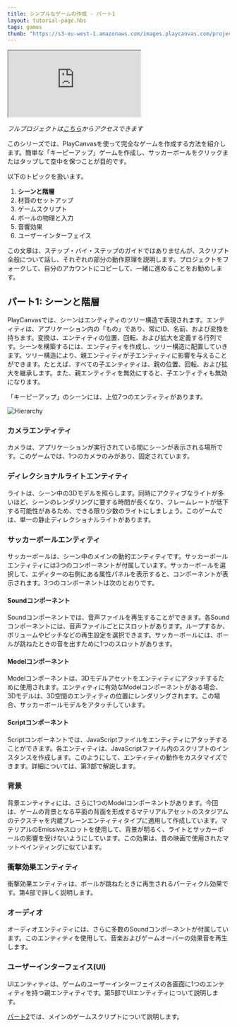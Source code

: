 ```yaml
---
title: シンプルなゲームの作成 - パート1
layout: tutorial-page.hbs
tags: games
thumb: "https://s3-eu-west-1.amazonaws.com/images.playcanvas.com/projects/12/406050/LIJTDO-image-75.jpg"
---
```


<iframe loading="lazy" src="https://playcanv.as/p/KH37bnOk/?overlay=false" title="シンプルなゲームの作り方 - パート1"></iframe>

*フルプロジェクトは[こちら][3]からアクセスできます*

このシリーズでは、PlayCanvasを使って完全なゲームを作成する方法を紹介します。簡単な「キーピーアップ」ゲームを作成し、サッカーボールをクリックまたはタップして空中を保つことが目的です。

以下のトピックを扱います。

1. **シーンと階層**
1. 材質のセットアップ
1. ゲームスクリプト
1. ボールの物理と入力
1. 音響効果
1. ユーザーインターフェイス

この文章は、ステップ・バイ・ステップのガイドではありませんが、スクリプト全般について話し、それぞれの部分の動作原理を説明します。プロジェクトをフォークして、自分のアカウントにコピーして、一緒に進めることをお勧めします。 

## パート1: シーンと階層

PlayCanvasでは、シーンはエンティティのツリー構造で表現されます。エンティティは、アプリケーション内の「もの」であり、常にID、名前、および変換を持ちます。変換は、エンティティの位置、回転、および拡大を定義する行列です。シーンを構築するには、エンティティを作成し、ツリー構造に配置していきます。ツリー構造により、親エンティティが子エンティティに影響を与えることができます。たとえば、すべての子エンティティは、親の位置、回転、および拡大を継承します。また、親エンティティを無効にすると、子エンティティも無効になります。

「キーピーアップ」のシーンには、上位7つのエンティティがあります。

![Hierarchy][1]

### カメラエンティティ

カメラは、アプリケーションが実行されている間にシーンが表示される場所です。このゲームでは、1つのカメラのみがあり、固定されています。

### ディレクショナルライトエンティティ

ライトは、シーン中の3Dモデルを照らします。同時にアクティブなライトが多いほど、シーンのレンダリングに要する時間が長くなり、フレームレートが低下する可能性があるため、できる限り少数のライトにしましょう。このゲームでは、単一の静止ディレクショナルライトがあります。

### サッカーボールエンティティ

サッカーボールは、シーン中のメインの動的エンティティです。サッカーボールエンティティには3つのコンポーネントが付属しています。サッカーボールを選択して、エディターの右側にある属性パネルを表示すると、コンポーネントが表示されます。3つのコンポーネントは次のとおりです。

#### Soundコンポーネント

Soundコンポーネントでは、音声ファイルを再生することができます。各Soundコンポーネントには、音声ファイルごとにスロットがあります。ループするか、ボリュームやピッチなどの再生設定を選択できます。サッカーボールには、ボールが跳ねたときの音を出すために1つのスロットがあります。

#### Modelコンポーネント

Modelコンポーネントは、3Dモデルアセットをエンティティにアタッチするために使用されます。エンティティに有効なModelコンポーネントがある場合、3Dモデルは、3D空間のエンティティの位置にレンダリングされます。この場合、サッカーボールモデルをアタッチしています。

#### Scriptコンポーネント

Scriptコンポーネントでは、JavaScriptファイルをエンティティにアタッチすることができます。各エンティティは、JavaScriptファイル内のスクリプトのインスタンスを作成します。このようにして、エンティティの動作をカスタマイズできます。詳細については、第3部で解説します。

### 背景

背景エンティティには、さらに1つのModelコンポーネントがあります。今回は、ゲームの背景となる平面の背面を形成するマテリアルアセットのスタジアムのテクスチャを内蔵プレーンエンティティタイプに適用して作成しています。マテリアルのEmissiveスロットを使用して、背景が明るく、ライトとサッカーボールの影響を受けないようにしています。この効果は、昔の映画で使用されたマットペインティングに似ています。

### 衝撃効果エンティティ

衝撃効果エンティティは、ボールが跳ねたときに再生されるパーティクル効果です。第4部で詳しく説明します。

### オーディオ

オーディオエンティティには、さらに多数のSoundコンポーネントが付属しています。このエンティティを使用して、音楽およびゲームオーバーの効果音を再生します。

### ユーザーインターフェイス(UI)

UIエンティティは、ゲームのユーザーインターフェイスの各画面に1つのエンティティを持つ親エンティティです。第5部でUIエンティティについて説明します。

[パート2][2]では、メインのゲームスクリプトについて説明します。

[1]: /images/tutorials/beginner/keepyup-part-one/hierarchy.jpg
[2]: /tutorials/keepyup-part-two/
[3]: https://playcanvas.com/project/406050
